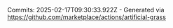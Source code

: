 Commits: 2025-02-17T09:30:33.922Z - Generated via https://github.com/marketplace/actions/artificial-grass
<br>
